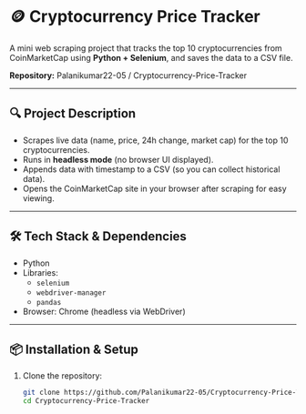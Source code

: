 # 🪙 Cryptocurrency Price Tracker

A mini web scraping project that tracks the top 10 cryptocurrencies from CoinMarketCap using **Python + Selenium**, and saves the data to a CSV file.  

**Repository:** Palanikumar22-05 / Cryptocurrency-Price-Tracker

---

## 🔍 Project Description

- Scrapes live data (name, price, 24h change, market cap) for the top 10 cryptocurrencies.  
- Runs in **headless mode** (no browser UI displayed).  
- Appends data with timestamp to a CSV (so you can collect historical data).  
- Opens the CoinMarketCap site in your browser after scraping for easy viewing.

---

## 🛠 Tech Stack & Dependencies

- Python  
- Libraries:
  - `selenium`
  - `webdriver-manager`
  - `pandas`  
- Browser: Chrome (headless via WebDriver)  

---

## 📦 Installation & Setup

1. Clone the repository:  
   ```bash
   git clone https://github.com/Palanikumar22-05/Cryptocurrency-Price-Tracker.git
   cd Cryptocurrency-Price-Tracker
